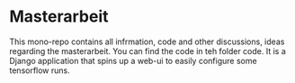 # Masterarbeit

This mono-repo contains all infrmation, code and other discussions, ideas regarding the masterarbeit. You can find the code in teh folder code. It is a Django application that spins up a web-ui to easily configure some tensorflow runs.